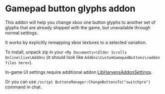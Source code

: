 # Gamepad button glyphs addon
This addon will help you change xbox one button glyphs to another set of glyphs that are already shipped with the game, but unavailable through normal settings.

It works by explicitly remapping xbox textures to a selected variation.

To install, unpack zip in your `<My Documents>\Elder Scrolls Online\live\AddOns` (it should look like `AddOns\CustomGamepadButtons\<addon files here>`).

In-game UI settings require additional addon [LibHarvensAddonSettings](https://www.esoui.com/downloads/info584-HarvensAddonSettings.html).

Or you can use `/script ButtonsManager:ChangeButtonsTo("switchpro")` command in chat.